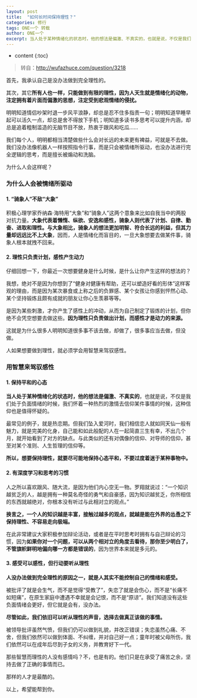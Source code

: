 ```yaml
---
layout: post
title:  "如何长时间保持理性？"
categories: 修行
tags: ONE一个 转载
author: ONE一个
excerpt: 当人处于某种情绪化的状态时，他的想法是偏激、不真实的，也就是说，不仅是我们处于负面情绪的时候，我们怀着一种热烈的激情去信仰某件事情的时候，这种信仰也是值得怀疑的。
---
```


* content
{:toc}

> 转自：<http://wufazhuce.com/question/3218>

首先，我承认自己是没办法做到完全理性的。

其次，其它**所有人也一样，只能做到有限的理性，因为人天生就是情绪化的动物，注定拥有着片面而偏激的思想，注定受到悲观情绪的侵扰。**

明明知道情侣吵架时退一步风平浪静，却总是忍不住多指责一句；明明知道早睡早起可以活久一点，却总是舍不得放下手机；明知道多读书多思考可以提升内涵，却总是追着粗制滥造的无脑节目不放，热衷于跟风和吃瓜......

我们每个人，明明都相当清楚做些什么会对长远的未来更有裨益，可就是不去做。我们没办法像机器人一样按照指令行事，而是只会被情绪所驱动，也没办法进行完全逻辑的思考，而是擅长被煽动和洗脑。

为什么人会这样呢？

### 为什么人会被情绪所驱动

#### 1. “骑象人”不敌“大象”

积极心理学家乔纳森·海特用“大象”和“骑象人”这两个意象来比如自我当中的两股对抗力量。**大象代表着懒惰、纵欲、安逸和感性，骑象人则代表了计划、自律、勤奋、进取和理性。与大象相比，骑象人的想法更加明智、符合长远的利益，但其力量却远远比不上大象**，因而，人是情绪化而盲目的，一旦大象想要去做某件事，骑象人根本就拽不回来。

#### 2. 理性只负责计划，感性产生动力

仔细回想一下，你最近一次想要健身是什么时候，是什么让你产生这样的想法的？

我想，绝对不是因为你想到了“健身对健康有帮助，还可以塑造好看的形体”这样客观的理由，而是因为某次暴食或上称之后的负罪感、某个女孩让你感到怦然心动、某个坚持锻炼且颇有成就的朋友让你心生羡慕等等。

是因为某些刺激，才你产生了感性上的冲动，从而为自己制定了锻炼的计划，但你绝不会凭空想要去做这些。**因为理性只负责做出计划，而感性才是动力的来源。**

这就是为什么很多人明明知道很多事不该去做，却做了，很多事应当去做，但没做。

人如果想要做到理性，就必须学会用智慧来驾驭感性。

### 用智慧来驾驭感性

#### 1. 保持平和的心态

**当人处于某种情绪化的状态时，他的想法是偏激、不真实的**，也就是说，不仅是我们处于负面情绪的时候，我们怀着一种热烈的激情去信仰某件事情的时候，这种信仰也是值得怀疑的。

最常见的例子，就是热恋期。但我们坠入爱河时，我们相信恋人就如同天仙一般有魅力，就是完美的化身，自己能和如此般配的人在一起简直三生有幸，不出几个月，就开始看到了对方的缺点。与此类似的还有对偶像的信仰、对导师的信仰，甚至对某个准则、人生哲理的信仰等。

**所以，想要保持理性，就要尽可能地保持心态平和，不要过度着迷于某种事物中。**

#### 2. 有深度学习和思考的习惯

人之所以喜欢跟风、随大流，是因为他们内心空无一物。罗翔就说过：“一个知识越贫乏的人，越是拥有一种莫名奇怪的勇气和自豪感，因为知识越贫乏，你所相信的东西就越绝对，你根本没有听过与此相对立的观点。”

**换言之，一个人的知识越是丰富，接触过越多的观点，就越是能在外界的怂恿之下保持理性、不容易走向极端。**

在此非常建议大家积极参加辩论活动，或者是在平时思考时拥有与自己辩论的习惯，因为**如果你对一个问题，可以从两个相对立的角度去看待，那你至少明白了，不管旗帜鲜明地偏向哪一方都是错误的**，因为世界本来就是多元的。

#### 3. 感受可以感性，但行动要听从理性

**人没办法做到完全理性的原因之一，就是人其实不能控制自己的情绪和感受。**

被批评了就是会生气，而不是觉得“受教了”，失恋了就是会伤心，而不是“长痛不如短痛”，在原生家庭中遭遇不幸就是会记恨，而不是“原谅”。我们知道没有这些负面情绪会更好，但它就是会有，没办法。

**尽管如此，我们依旧可以听从理性的声音，选择去做真正该做的事情。**

被领导批评虽然气愤，但我们仍可以做到礼貌，并改正错误；失恋虽然心痛、不舍，但我们依然可以做到体面、不纠缠，并对自己好一点；童年时被父母所伤，我们依然可以在成年后尽到子女的义务，并教育好下一代。

那些智慧而理性的人没有感情吗？不，也是有的。他们只是在承受了痛苦之余，坚持去做了正确的事情而已。

那样的人才是最酷的。

以上，希望能帮到你。